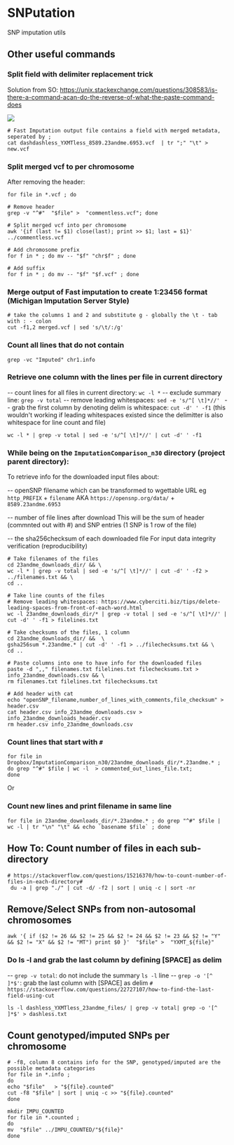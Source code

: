 # SNPutation
SNP imputation utils


## Other useful commands

### Split field with delimiter replacement trick
Solution from SO: https://unix.stackexchange.com/questions/308583/is-there-a-command-acan-do-the-reverse-of-what-the-paste-command-does

![](https://i.imgur.com/9xJgjMo.png)

```
# Fast Imputation output file contains a field with merged metadata, seperated by ;
cat dashdashless_YXMTless_8589.23andme.6953.vcf  | tr ";" "\t" > new.vcf
```


### Split merged vcf to per chromosome
After removing the header:

```
for file in *.vcf ; do

# Remove header
grep -v "^#"  "$file" >  "commentless.vcf"; done
```


```
# Split merged vcf into per chromosome
awk '{if (last != $1) close(last); print >> $1; last = $1}' ../commentless.vcf

# Add chromosome prefix
for f in * ; do mv -- "$f" "chr$f" ; done

# Add suffix
for f in * ; do mv -- "$f" "$f.vcf" ; done
```



### Merge output of Fast imputation to create 1:23456 format (Michigan Imputation Server Style)

```
# take the columns 1 and 2 and substitute g - globally the \t - tab with : - colon
cut -f1,2 merged.vcf | sed 's/\t/:/g'
```

### Count all lines that do not contain

```
grep -vc "Imputed" chr1.info
```
### Retrieve one column with the lines per file in current directory 

-- count lines for all files in current directory: `wc -l *`
-- exclude summary line: `grep -v total`
-- remove leading whitespaces: `sed -e 's/^[ \t]*//' `
-- grab the first column by denoting delim is whitespace: `cut -d' ' -f1`
 (this wouldn't working if leading whitespaces existed since the delimitter is also whitespace for line count and file)

```
wc -l * | grep -v total | sed -e 's/^[ \t]*//' | cut -d' ' -f1
```


### While being on the `ImputationComparison_n30` directory (project parent directory):

To retrieve info for the downloaded input files about:

-- openSNP filename which can be transformed to wgettable URL
eg  `http_PREFIX` + `filename` AKA `https://opensnp.org/data/` + `8589.23andme.6953`

-- number of file lines after download
This will be the sum of header (commnted out with #) and SNP entries (1 SNP is 1 row of the file)

-- the sha256checksum of each downloaded file
For input data integrity verification (reproducibility)

```
# Take filenames of the files
cd 23andme_downloads_dir/ && \
wc -l * | grep -v total | sed -e 's/^[ \t]*//' | cut -d' ' -f2 > ../filenames.txt && \
cd ..

# Take line counts of the files
# Remove leading whitespaces: https://www.cyberciti.biz/tips/delete-leading-spaces-from-front-of-each-word.html
wc -l 23andme_downloads_dir/* | grep -v total | sed -e 's/^[ \t]*//' | cut -d' ' -f1 > filelines.txt

# Take checksums of the files, 1 column
cd 23andme_downloads_dir/ &&  \
gsha256sum *.23andme.* | cut -d' ' -f1 > ../filechecksums.txt && \
cd ..

# Paste columns into one to have info for the downloaded files
paste -d ",," filenames.txt filelines.txt filechecksums.txt > info_23andme_downloads.csv && \
rm filenames.txt filelines.txt filechecksums.txt

# Add header with cat
echo "openSNP_filename,number_of_lines_with_comments,file_checksum" > header.csv
cat header.csv info_23andme_downloads.csv > info_23andme_downloads_header.csv
rm header.csv info_23andme_downloads.csv
```

### Count lines that start with `#` 
 
```
for file in Dropbox/ImputationComparison_n30/23andme_downloads_dir/*.23andme.* ; 
do grep "^#" $file | wc -l  > commented_out_lines_file.txt; 
done
```
  
Or 


### Count new lines and print filename in same line

```
for file in 23andme_downloads_dir/*.23andme.* ; do grep "^#" $file | wc -l | tr "\n" "\t" && echo `basename $file` ; done

```
 
 ## How To: Count number of files in each sub-directory
 
```
# https://stackoverflow.com/questions/15216370/how-to-count-number-of-files-in-each-directory#
 du -a | grep "./" | cut -d/ -f2 | sort | uniq -c | sort -nr
```


## Remove/Select SNPs from non-autosomal chromosomes
```
awk '{ if ($2 != 26 && $2 != 25 && $2 != 24 && $2 != 23 && $2 != "Y" && $2 != "X" && $2 != "MT") print $0 }'  "$file" >  "YXMT_${file}"
```



### Do ls -l and grab the last column by defining [SPACE] as delim
-- `grep -v total`: do not include the summary `ls -l` line 
-- `grep -o '[^ ]*$'`: grab the last column with [SPACE] as delim
`# https://stackoverflow.com/questions/22727107/how-to-find-the-last-field-using-cut`

```
ls -l dashless_YXMTless_23andme_files/ | grep -v total| grep -o '[^ ]*$' > dashless.txt
```


## Count genotyped/imputed SNPs per chromosome

```
# -f8, column 8 contains info for the SNP, genotyped/imputed are the possible metadata categories
for file in *.info ; 
do
echo "$file"   > "${file}.counted"
cut -f8 "$file" | sort | uniq -c >> "${file}.counted" 
done

mkdir IMPU_COUNTED
for file in *.counted ; 
do
mv  "$file" ../IMPU_COUNTED/"${file}" 
done
```
